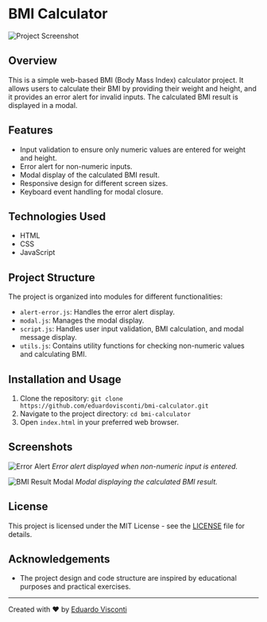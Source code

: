 # BMI Calculator

![Project Screenshot](./screenshot.png)

## Overview

This is a simple web-based BMI (Body Mass Index) calculator project. It allows users to calculate their BMI by providing their weight and height, and it provides an error alert for invalid inputs. The calculated BMI result is displayed in a modal.

## Features

- Input validation to ensure only numeric values are entered for weight and height.
- Error alert for non-numeric inputs.
- Modal display of the calculated BMI result.
- Responsive design for different screen sizes.
- Keyboard event handling for modal closure.

## Technologies Used

- HTML
- CSS
- JavaScript

## Project Structure

The project is organized into modules for different functionalities:

- `alert-error.js`: Handles the error alert display.
- `modal.js`: Manages the modal display.
- `script.js`: Handles user input validation, BMI calculation, and modal message display.
- `utils.js`: Contains utility functions for checking non-numeric values and calculating BMI.

## Installation and Usage

1. Clone the repository: `git clone https://github.com/eduardovisconti/bmi-calculator.git`
2. Navigate to the project directory: `cd bmi-calculator`
3. Open `index.html` in your preferred web browser.

## Screenshots

![Error Alert](./screenshots/error-alert.png)
_Error alert displayed when non-numeric input is entered._

![BMI Result Modal](./screenshots/bmi-modal.png)
_Modal displaying the calculated BMI result._

## License

This project is licensed under the MIT License - see the [LICENSE](LICENSE) file for details.

## Acknowledgements

- The project design and code structure are inspired by educational purposes and practical exercises.

---

Created with ❤️ by [Eduardo Visconti](https://github.com/EduardoVisconti)
